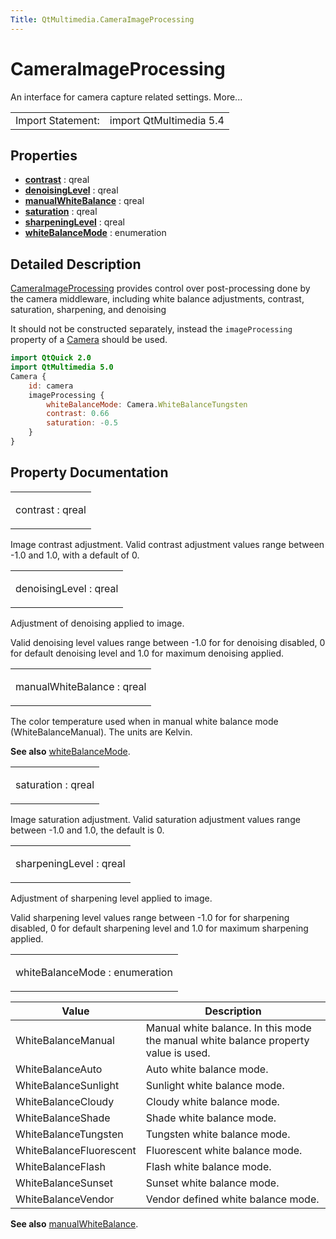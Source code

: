 ```yaml
---
Title: QtMultimedia.CameraImageProcessing
---
```

        
CameraImageProcessing
=====================

<span class="subtitle"></span>
An interface for camera capture related settings. More...

|                   |                         |
|-------------------|-------------------------|
| Import Statement: | import QtMultimedia 5.4 |

<span id="properties"></span>
Properties
----------

-   ****[contrast](#contrast-prop)**** : qreal
-   ****[denoisingLevel](#denoisingLevel-prop)**** : qreal
-   ****[manualWhiteBalance](#manualWhiteBalance-prop)**** : qreal
-   ****[saturation](#saturation-prop)**** : qreal
-   ****[sharpeningLevel](#sharpeningLevel-prop)**** : qreal
-   ****[whiteBalanceMode](#whiteBalanceMode-prop)**** : enumeration

<span id="details"></span>
Detailed Description
--------------------

[CameraImageProcessing](index.html) provides control over post-processing done by the camera middleware, including white balance adjustments, contrast, saturation, sharpening, and denoising

It should not be constructed separately, instead the `imageProcessing` property of a [Camera](../QtMultimedia.qml-multimedia.md#camera) should be used.

``` qml
import QtQuick 2.0
import QtMultimedia 5.0
Camera {
    id: camera
    imageProcessing {
        whiteBalanceMode: Camera.WhiteBalanceTungsten
        contrast: 0.66
        saturation: -0.5
    }
}
```

Property Documentation
----------------------

<table>
<colgroup>
<col width="100%" />
</colgroup>
<tbody>
<tr class="odd">
<td><p><span id="contrast-prop"></span><span class="name">contrast</span> : <span class="type">qreal</span></p></td>
</tr>
</tbody>
</table>

Image contrast adjustment. Valid contrast adjustment values range between -1.0 and 1.0, with a default of 0.

<table>
<colgroup>
<col width="100%" />
</colgroup>
<tbody>
<tr class="odd">
<td><p><span id="denoisingLevel-prop"></span><span class="name">denoisingLevel</span> : <span class="type">qreal</span></p></td>
</tr>
</tbody>
</table>

Adjustment of denoising applied to image.

Valid denoising level values range between -1.0 for for denoising disabled, 0 for default denoising level and 1.0 for maximum denoising applied.

<table>
<colgroup>
<col width="100%" />
</colgroup>
<tbody>
<tr class="odd">
<td><p><span id="manualWhiteBalance-prop"></span><span class="name">manualWhiteBalance</span> : <span class="type">qreal</span></p></td>
</tr>
</tbody>
</table>

The color temperature used when in manual white balance mode (WhiteBalanceManual). The units are Kelvin.

**See also** [whiteBalanceMode](#whiteBalanceMode-prop).

<table>
<colgroup>
<col width="100%" />
</colgroup>
<tbody>
<tr class="odd">
<td><p><span id="saturation-prop"></span><span class="name">saturation</span> : <span class="type">qreal</span></p></td>
</tr>
</tbody>
</table>

Image saturation adjustment. Valid saturation adjustment values range between -1.0 and 1.0, the default is 0.

<table>
<colgroup>
<col width="100%" />
</colgroup>
<tbody>
<tr class="odd">
<td><p><span id="sharpeningLevel-prop"></span><span class="name">sharpeningLevel</span> : <span class="type">qreal</span></p></td>
</tr>
</tbody>
</table>

Adjustment of sharpening level applied to image.

Valid sharpening level values range between -1.0 for for sharpening disabled, 0 for default sharpening level and 1.0 for maximum sharpening applied.

<table>
<colgroup>
<col width="100%" />
</colgroup>
<tbody>
<tr class="odd">
<td><p><span id="whiteBalanceMode-prop"></span><span class="name">whiteBalanceMode</span> : <span class="type">enumeration</span></p></td>
</tr>
</tbody>
</table>

| Value                   | Description                                                                         |
|-------------------------|-------------------------------------------------------------------------------------|
| WhiteBalanceManual      | Manual white balance. In this mode the manual white balance property value is used. |
| WhiteBalanceAuto        | Auto white balance mode.                                                            |
| WhiteBalanceSunlight    | Sunlight white balance mode.                                                        |
| WhiteBalanceCloudy      | Cloudy white balance mode.                                                          |
| WhiteBalanceShade       | Shade white balance mode.                                                           |
| WhiteBalanceTungsten    | Tungsten white balance mode.                                                        |
| WhiteBalanceFluorescent | Fluorescent white balance mode.                                                     |
| WhiteBalanceFlash       | Flash white balance mode.                                                           |
| WhiteBalanceSunset      | Sunset white balance mode.                                                          |
| WhiteBalanceVendor      | Vendor defined white balance mode.                                                  |

**See also** [manualWhiteBalance](#manualWhiteBalance-prop).

